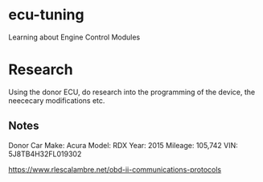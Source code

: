 # ecu-tuning
Learning about Engine Control Modules


# Research
Using the donor ECU, do research into the programming of the device, the neececary modifications etc.

## Notes
Donor Car 
Make: Acura
Model: RDX
Year: 2015
Mileage: 105,742
VIN: 5J8TB4H32FL019302


https://www.rlescalambre.net/obd-ii-communications-protocols
